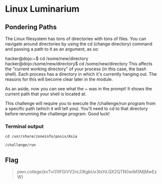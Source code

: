 # Linux Luminarium

## Pondering Paths

The Linux filesystem has tons of directories with tons of files. You can navigate around directories by using the cd (change directory) command and passing a path to it as an argument, as so:

hacker@dojo:~$ cd /some/new/directory
hacker@dojo:/some/new/directory$ cd /some/new/directory
This affects the "current working directory" of your process (in this case, the bash shell). Each process has a directory in which it's currently hanging out. The reasons for this will become clear later in the module.

As an aside, now you can see what the ~ was in the prompt! It shows the current path that your shell is located at.

This challenge will require you to execute the /challenge/run program from a specific path (which it will tell you). You'll need to cd to that directory before rerunning the challenge program. Good luck!

### Terminal output

`cd /usr/share/zoneinfo/posix/Asia`

`/challenge/run`

## Flag

> pwn.college{kvTvi31lFGiVV2nLOKgbUx3IsYd.QX2QTN0wiM3MjMwEzW}